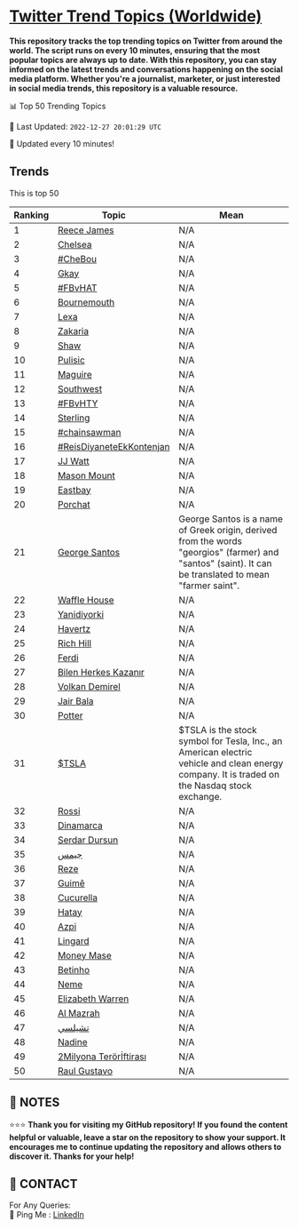 [Twitter Trend Topics (Worldwide)](https://github.com/ErcinDedeoglu/Twitter-Trend-Topics)
==========

**This repository tracks the top trending topics on Twitter from around the world. 
The script runs on every 10 minutes, ensuring that the most popular topics are always up to date. 
With this repository, you can stay informed on the latest trends and conversations happening on the social media platform. 
Whether you're a journalist, marketer, or just interested in social media trends, this repository is a valuable resource.**


📊 Top 50 Trending Topics

📆 Last Updated: `2022-12-27 20:01:29 UTC`

🔧 Updated every 10 minutes!


## Trends

This is top 50

| Ranking | Topic | Mean |
| ------- | ------------ | ------------ |
| 1 | [Reece James](http://twitter.com/search?q=Reece+James) | N/A |
| 2 | [Chelsea](http://twitter.com/search?q=Chelsea) | N/A |
| 3 | [#CheBou](http://twitter.com/search?q=%23CheBou) | N/A |
| 4 | [Gkay](http://twitter.com/search?q=Gkay) | N/A |
| 5 | [#FBvHAT](http://twitter.com/search?q=%23FBvHAT) | N/A |
| 6 | [Bournemouth](http://twitter.com/search?q=Bournemouth) | N/A |
| 7 | [Lexa](http://twitter.com/search?q=Lexa) | N/A |
| 8 | [Zakaria](http://twitter.com/search?q=Zakaria) | N/A |
| 9 | [Shaw](http://twitter.com/search?q=Shaw) | N/A |
| 10 | [Pulisic](http://twitter.com/search?q=Pulisic) | N/A |
| 11 | [Maguire](http://twitter.com/search?q=Maguire) | N/A |
| 12 | [Southwest](http://twitter.com/search?q=Southwest) | N/A |
| 13 | [#FBvHTY](http://twitter.com/search?q=%23FBvHTY) | N/A |
| 14 | [Sterling](http://twitter.com/search?q=Sterling) | N/A |
| 15 | [#chainsawman](http://twitter.com/search?q=%23chainsawman) | N/A |
| 16 | [#ReisDiyaneteEkKontenjan](http://twitter.com/search?q=%23ReisDiyaneteEkKontenjan) | N/A |
| 17 | [JJ Watt](http://twitter.com/search?q=JJ+Watt) | N/A |
| 18 | [Mason Mount](http://twitter.com/search?q=Mason+Mount) | N/A |
| 19 | [Eastbay](http://twitter.com/search?q=Eastbay) | N/A |
| 20 | [Porchat](http://twitter.com/search?q=Porchat) | N/A |
| 21 | [George Santos](http://twitter.com/search?q=George+Santos) | George Santos is a name of Greek origin, derived from the words "georgios" (farmer) and "santos" (saint). It can be translated to mean "farmer saint". |
| 22 | [Waffle House](http://twitter.com/search?q=Waffle+House) | N/A |
| 23 | [Yanidiyorki](http://twitter.com/search?q=Yanidiyorki) | N/A |
| 24 | [Havertz](http://twitter.com/search?q=Havertz) | N/A |
| 25 | [Rich Hill](http://twitter.com/search?q=Rich+Hill) | N/A |
| 26 | [Ferdi](http://twitter.com/search?q=Ferdi) | N/A |
| 27 | [Bilen Herkes Kazanır](http://twitter.com/search?q=Bilen+Herkes+Kazan%c4%b1r) | N/A |
| 28 | [Volkan Demirel](http://twitter.com/search?q=Volkan+Demirel) | N/A |
| 29 | [Jair Bala](http://twitter.com/search?q=Jair+Bala) | N/A |
| 30 | [Potter](http://twitter.com/search?q=Potter) | N/A |
| 31 | [$TSLA](http://twitter.com/search?q=%24TSLA) | $TSLA is the stock symbol for Tesla, Inc., an American electric vehicle and clean energy company. It is traded on the Nasdaq stock exchange. |
| 32 | [Rossi](http://twitter.com/search?q=Rossi) | N/A |
| 33 | [Dinamarca](http://twitter.com/search?q=Dinamarca) | N/A |
| 34 | [Serdar Dursun](http://twitter.com/search?q=Serdar+Dursun) | N/A |
| 35 | [جيمس](http://twitter.com/search?q=%d8%ac%d9%8a%d9%85%d8%b3) | N/A |
| 36 | [Reze](http://twitter.com/search?q=Reze) | N/A |
| 37 | [Guimê](http://twitter.com/search?q=Guim%c3%aa) | N/A |
| 38 | [Cucurella](http://twitter.com/search?q=Cucurella) | N/A |
| 39 | [Hatay](http://twitter.com/search?q=Hatay) | N/A |
| 40 | [Azpi](http://twitter.com/search?q=Azpi) | N/A |
| 41 | [Lingard](http://twitter.com/search?q=Lingard) | N/A |
| 42 | [Money Mase](http://twitter.com/search?q=Money+Mase) | N/A |
| 43 | [Betinho](http://twitter.com/search?q=Betinho) | N/A |
| 44 | [Neme](http://twitter.com/search?q=Neme) | N/A |
| 45 | [Elizabeth Warren](http://twitter.com/search?q=Elizabeth+Warren) | N/A |
| 46 | [Al Mazrah](http://twitter.com/search?q=Al+Mazrah) | N/A |
| 47 | [تشيلسي](http://twitter.com/search?q=%d8%aa%d8%b4%d9%8a%d9%84%d8%b3%d9%8a) | N/A |
| 48 | [Nadine](http://twitter.com/search?q=Nadine) | N/A |
| 49 | [2Milyona Terörİftirası](http://twitter.com/search?q=2Milyona+Ter%c3%b6r%c4%b0ftiras%c4%b1) | N/A |
| 50 | [Raul Gustavo](http://twitter.com/search?q=Raul+Gustavo) | N/A |




## 📝 NOTES

⭐⭐⭐ **Thank you for visiting my GitHub repository! If you found the content helpful or valuable, leave a star on the repository to show your support. It encourages me to continue updating the repository and allows others to discover it. Thanks for your help!**

## 📨 CONTACT

 For Any Queries:  
            🏓 Ping Me : [LinkedIn](https://www.linkedin.com/in/ercindedeoglu/)